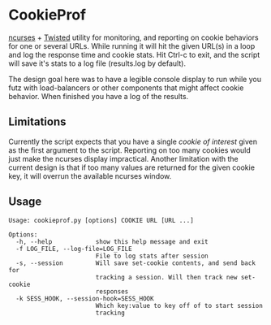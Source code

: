 # CookieProf #

[ncurses](http://docs.python.org/library/curses.html) + [Twisted](http://twistedmatrix.com/trac/) utility for monitoring, and reporting on cookie behaviors for one or several URLs. While running it will hit the given URL(s) in a loop and log the response time and cookie stats. Hit Ctrl-c to exit, and the script will save it's stats to a log file (results.log by default).

The design goal here was to have a legible console display to run while you futz with load-balancers or other components that might affect cookie behavior. When finished you have a log of the results.

## Limitations ##

Currently the script expects that you have a single *cookie of interest* given as the first argument to the script. Reporting on too many cookies would just make the ncurses display impractical. Another limitation with the current design is that if too many values are returned for the given cookie key, it will overrun the available ncurses window.

## Usage ##

    Usage: cookieprof.py [options] COOKIE URL [URL ...]
    
    Options:
      -h, --help            show this help message and exit
      -f LOG_FILE, --log-file=LOG_FILE
                            File to log stats after session
      -s, --session         Will save set-cookie contents, and send back for
                            tracking a session. Will then track new set-cookie
                            responses
      -k SESS_HOOK, --session-hook=SESS_HOOK
                            Which key:value to key off of to start session
                            tracking

